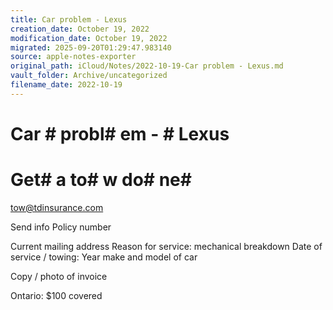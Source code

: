 ```yaml
---
title: Car problem - Lexus
creation_date: October 19, 2022
modification_date: October 19, 2022
migrated: 2025-09-20T01:29:47.983140
source: apple-notes-exporter
original_path: iCloud/Notes/2022-10-19-Car problem - Lexus.md
vault_folder: Archive/uncategorized
filename_date: 2022-10-19
---
```



# Car # probl# em - # Lexus # 

# 

# Get#  a to# w do# ne#  # 

tow@tdinsurance.com

Send info
Policy number 

Current mailing address 
Reason for service: mechanical breakdown
Date of service / towing:
Year make and model of car

Copy / photo of invoice 

Ontario: $100 covered 
